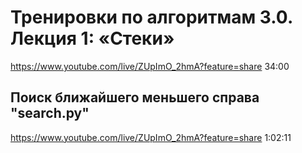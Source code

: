 # Тренировки по алгоритмам 3.0. Лекция 1: «Стеки»
https://www.youtube.com/live/ZUpImO_2hmA?feature=share 34:00



## Поиск ближайшего меньшего справа "search.py"
https://www.youtube.com/live/ZUpImO_2hmA?feature=share 1:02:11
